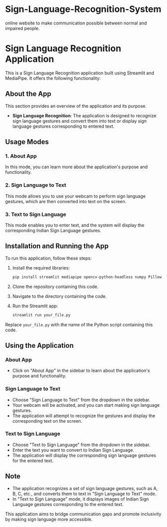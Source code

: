 # Sign-Language-Recognition-System
online website to make communication possible between normal and impaired people.
# Sign Language Recognition Application

This is a Sign Language Recognition application built using Streamlit and MediaPipe. It offers the following functionality:

## About the App
This section provides an overview of the application and its purpose.

- **Sign Language Recognition**: The application is designed to recognize sign language gestures and convert them into text or display sign language gestures corresponding to entered text.

## Usage Modes

### 1. About App
In this mode, you can learn more about the application's purpose and functionality.

### 2. Sign Language to Text
This mode allows you to use your webcam to perform sign language gestures, which are then converted into text on the screen.

### 3. Text to Sign Language
This mode enables you to enter text, and the system will display the corresponding Indian Sign Language gestures.

## Installation and Running the App

To run this application, follow these steps:

1. Install the required libraries:
   ```bash
   pip install streamlit mediapipe opencv-python-headless numpy Pillow
   ```

2. Clone the repository containing this code.

3. Navigate to the directory containing the code.

4. Run the Streamlit app:
   ```bash
   streamlit run your_file.py
   ```

Replace `your_file.py` with the name of the Python script containing this code.

## Using the Application

### About App
- Click on "About App" in the sidebar to learn about the application's purpose and functionality.

### Sign Language to Text
- Choose "Sign Language to Text" from the dropdown in the sidebar.
- Your webcam will be activated, and you can start making sign language gestures.
- The application will attempt to recognize the gestures and display the corresponding text on the screen.

### Text to Sign Language
- Choose "Text to Sign Language" from the dropdown in the sidebar.
- Enter the text you want to convert to Indian Sign Language.
- The application will display the corresponding sign language gestures for the entered text.

## Note
- The application recognizes a set of sign language gestures, such as A, B, C, etc., and converts them to text in "Sign Language to Text" mode.
- In "Text to Sign Language" mode, it displays images of Indian Sign Language gestures corresponding to the entered text.

This application aims to bridge communication gaps and promote inclusivity by making sign language more accessible.
